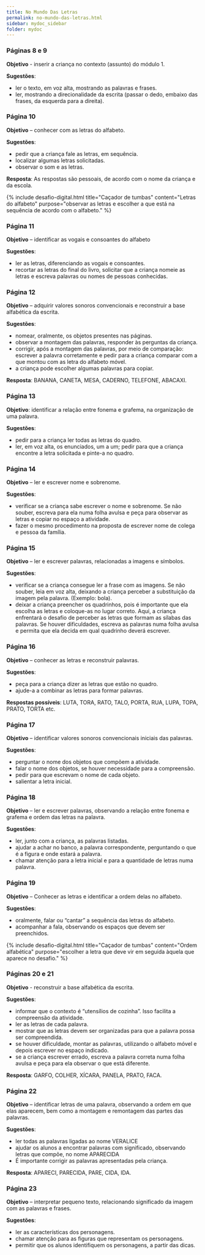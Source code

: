 ```yaml
---
title: No Mundo Das Letras
permalink: no-mundo-das-letras.html
sidebar: mydoc_sidebar
folder: mydoc
---
```



### Páginas 8 e 9  

**Objetivo** - inserir a criança no contexto (assunto) do módulo 1.

**Sugestões**:
- ler o texto, em voz alta, mostrando as palavras e frases.
- ler, mostrando a direcionalidade da escrita (passar o dedo, embaixo das frases, da esquerda para a direita).

### Página 10

**Objetivo** – conhecer com as letras do alfabeto.

**Sugestões**:
- pedir que a criança fale as letras, em sequência.
- localizar algumas letras solicitadas.
- observar o som e as letras.

**Resposta**: As respostas são pessoais, de acordo com o nome da criança e da escola.

{% include desafio-digital.html
    title="Caçador de tumbas"
    content="Letras do alfabeto"
    purpose="observar as letras e escolher a que  está na sequência de acordo com o alfabeto."
%}


### Página 11

**Objetivo** – identificar as vogais e consoantes do alfabeto

**Sugestões**:
- ler as letras, diferenciando as vogais e consoantes.
- recortar as letras do final do livro, solicitar que a criança nomeie as letras e escreva palavras ou nomes de pessoas conhecidas.

### Página 12

**Objetivo** – adquirir valores sonoros convencionais e reconstruir a base alfabética da escrita.

**Sugestões**: 
- nomear, oralmente, os objetos presentes nas páginas.
- observar a montagem das palavras, responder às perguntas da criança.
- corrigir, após a montagem das palavras, por meio de comparação:
escrever a palavra corretamente e pedir para a criança comparar com a que montou com as letra do alfabeto móvel.
- a criança pode escolher algumas palavras para copiar.

**Resposta**: BANANA, CANETA, MESA, CADERNO, TELEFONE, ABACAXI.

### Página 13

**Objetivo**: identificar a relação entre fonema e grafema, na organização de uma palavra.

**Sugestões**:
- pedir para a criança ler todas as letras do quadro.
- ler, em voz alta, os enunciados, um a um; pedir para que a criança encontre a letra solicitada e pinte-a no quadro.

### Página 14

**Objetivo** – ler e escrever nome e sobrenome.

**Sugestões**:
- verificar se a criança sabe escrever o nome e sobrenome. Se não souber, escreva para ela numa folha avulsa e peça para observar as letras e copiar no espaço a atividade.
- fazer o mesmo procedimento na proposta de escrever nome de colega e pessoa da família.

### Página 15

**Objetivo** – ler e escrever palavras, relacionadas a imagens e símbolos.

**Sugestões**:
- verificar se a criança consegue ler a frase com as imagens. Se não souber, leia em voz alta, deixando a criança perceber a substituição da imagem pela palavra. (Exemplo: bola).
- deixar a criança preencher os quadrinhos, pois é importante que ela escolha as letras e coloque-as no lugar correto.  Aqui, a criança enfrentará o desafio de perceber as letras que formam as sílabas das palavras. Se houver dificuldades, escreva as palavras numa folha avulsa e permita que ela decida em qual quadrinho deverá escrever.

### Página 16

**Objetivo** – conhecer as letras e reconstruir palavras.

**Sugestões**:
- peça para a criança dizer as letras que estão no quadro.
- ajude-a a combinar as letras para formar palavras. 

**Respostas possíveis**: LUTA, TORA, RATO, TALO, PORTA, RUA, LUPA, TOPA, PRATO, TORTA etc.

### Página 17

**Objetivo** – identificar valores sonoros convencionais iniciais das palavras.

**Sugestões**: 
- perguntar o nome dos objetos que compõem a atividade. 
- falar o nome dos objetos, se houver necessidade para a compreensão.
- pedir para que escrevam o nome de cada objeto.
- salientar a letra inicial.

### Página 18

**Objetivo** – ler e escrever palavras, observando a relação entre fonema e grafema e ordem das letras na palavra.

**Sugestões**:
- ler, junto com a criança, as palavras listadas.
- ajudar a achar no banco, a palavra correspondente, perguntando o que é a figura e onde estará a palavra.
- chamar atenção para a letra inicial e para a quantidade de letras numa palavra.


### Página 19

**Objetivo** – Conhecer as letras e identificar a ordem delas no alfabeto.

**Sugestões**:
- oralmente, falar ou “cantar” a sequência das letras do alfabeto.
- acompanhar a fala, observando os espaços que devem ser preenchidos.

{% include desafio-digital.html
    title="Caçador de tumbas"
    content="Ordem alfabética"
    purpose="escolher a letra que deve vir em seguida àquela que aparece no desafio."
%}

### Páginas 20 e 21

**Objetivo** -  reconstruir a base alfabética da escrita.

**Sugestões**:
- informar que o contexto é “utensílios de cozinha”. Isso facilita a compreensão da atividade.
- ler as letras de cada palavra.
- mostrar que as letras devem ser organizadas para que a palavra possa ser compreendida.
- se houver dificuldade, montar as palavras, utilizando o alfabeto móvel e depois escrever no espaço indicado.
- se a criança escrever errado, escreva a palavra correta numa folha avulsa e peça para ela observar o que está diferente.

**Resposta**: GARFO, COLHER, XÍCARA, PANELA, PRATO, FACA.

### Página 22

**Objetivo** – identificar letras de uma palavra, observando a ordem em que elas aparecem, bem como a montagem e remontagem das partes das palavras. 

**Sugestões**: 
- ler todas as palavras ligadas ao nome VERALICE
- ajudar os alunos a encontrar palavras com significado, observando letras que compõe, no nome APARECIDA
- É importante corrigir as palavras apresentadas pela criança.

**Resposta**: APARECI, PARECIDA, PARE, CIDA, IDA.

### Página 23

**Objetivo** – interpretar pequeno texto, relacionando significado da imagem com as palavras e frases.

**Sugestões**: 
- ler as características dos personagens.
- chamar atenção para as figuras que representam os personagens.
- permitir que os alunos identifiquem os personagens, a partir das dicas.